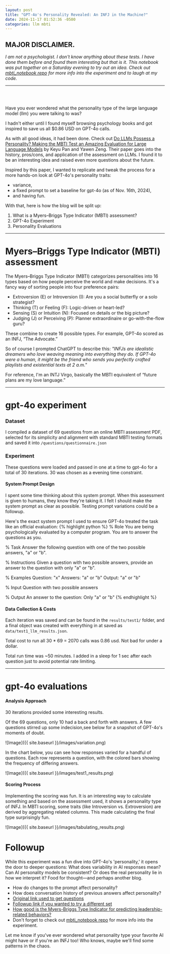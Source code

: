 ```yaml
---
layout: post
title: "GPT-4o's Personality Revealed: An INFJ in the Machine?"
date: 2024-11-17 01:52:36 -0500
categories: llm mbti
---
```


## **MAJOR DISCLAIMER**.

_I am not a psychologist. I don't know anything about these tests. I have done them before and found them interesting but that is it._ *This notebook was put together on a Saturday evening to try out an idea. Check out [mbti_notebook repo](https://github.com/cfrenchi/mbti_notebook) for more info into the experiment and to laugh at my code.*

---
<br>

<br>

Have you ever wondered what the personality type of the large language model (llm) you were talking to was?

I hadn't either until I found myself browsing psychology books and got inspired to save us all $0.86 USD on GPT-4o calls.

As with all good ideas, it had been done. Check out [Do LLMs Possess a Personality? Making the MBTI Test an Amazing Evaluation for Large Language Models](https://arxiv.org/abs/2307.16180) by Keyu Pan and Yawen Zeng. Their paper goes into the history, pros/cons, and application of the assessment on LLMs. I found it to be an interesting idea and raised even more questions about the future.

Inspired by this paper, I wanted to replicate and tweak the process for a more hands-on look at GPT-4o's personality traits:

- variance,
- a fixed prompt to set a baseline for gpt-4o (as of Nov. 16th, 2024),
- and having fun.


With that, here is how the blog will be split up:

1. What is a Myers–Briggs Type Indicator (MBTI) assessment?
2. GPT-4o Experiment
3. Personality Evaluations

---

# **Myers–Briggs Type Indicator (MBTI) assessment**

The Myers–Briggs Type Indicator (MBTI) categorizes personalities into 16 types based on how people perceive the world and make decisions. It's a fancy way of sorting people into four preference pairs:

* Extroversion (E) or Introversion (I): Are you a social butterfly or a solo strategist?
* Thinking (T) or Feeling (F): Logic-driven or heart-led?
* Sensing (S) or Intuition (N): Focused on details or the big picture?
* Judging (J) or Perceiving (P): Planner extraordinaire or go-with-the-flow guru?

These combine to create 16 possible types. For example, GPT-4o scored as an INFJ, “The Advocate.” 

So of course I prompted ChatGPT to describe this: 
*"INFJs are idealistic dreamers who love weaving meaning into everything they do. If GPT-4o were a human, it might be the friend who sends you perfectly crafted playlists and existential texts at 2 a.m."*

For reference, I'm an INTJ Virgo, basically the MBTI equivalent of “future plans are my love language.”

---

# **gpt-4o experiment**

### Dataset

I compiled a dataset of 69 questions from an online MBTI assessment PDF, selected for its simplicity and alignment with standard MBTI testing formats and saved it into `/questions/questionnaire.json`

### Experiment

These questions were loaded and passed in one at a time to gpt-4o for a total of 30 iterations. 30 was chosen as a evening time constraint.

#### System Prompt Design
I spent some time thinking about this system prompt. When this assessment is given to humans, they know they're taking it. I felt I should make the system prompt as clear as possible. Testing prompt variations could be a followup.

Here's the exact system prompt I used to ensure GPT-4o treated the task like an official evaluation:
{% highlight python %}
% Role
You are being psychologically evaluated by a computer program. You are to answer the questions as you.

% Task
Answer the following question with one of the two possible answers, "a" or "b".

% Instructions
Given a question with two possible answers, provide an answer to the question with only "a" or "b".

% Examples
Question: "x"
Answers: "a" or "b"
Output: "a" or "b"

% Input
Question with two possible answers

% Output
An answer to the question: Only "a" or "b"
{% endhighlight %}

#### Data Collection & Costs
Each iteration was saved and can be found in the `results/test1/` folder, and a final object was created with everything in at saved as `data/test1_llm_results.json`.

Total cost to run all 30 \* 69 = 2070 calls was 0.86 usd. Not bad for under a dollar.

Total run time was ~50 minutes. I added in a sleep for 1 sec after each question just to avoid potential rate limiting.

---

# **gpt-4o evaluations**
#### Analysis Approach
30 iterations provided some interesting results.

Of the 69 questions, only 10 had a back and forth with answers. A few questions stirred up some indecision,see below for a snapshot of GPT-4o's moments of doubt.

![Image]({{ site.baseurl }}/images/variation.png)

In the chart below, you can see how responses varied for a handful of questions. Each row represents a question, with the colored bars showing the frequency of differing answers.

![Image]({{ site.baseurl }}/images/test1_results.png)

#### Scoring Process
Implementing the scoring was fun. It is an interesting way to calculate something and based on the assessment used, it shows a personality type of INFJ. In MBTI scoring, some traits (like Introversion vs. Extroversion) are derived by aggregating related columns. This made calculating the final type surprisingly fun.

![Image]({{ site.baseurl }}/images/tabulating_results.png)

# **Followup**
While this experiment was a fun dive into GPT-4o's 'personality,' it opens the door to deeper questions: What does variability in AI responses mean? Can AI personality models be consistent? Or does the real personality lie in how we interpret it? Food for thought—and perhaps another blog.
* How do changes to the prompt affect personality?
* How does conversation history of previous answers affect personality?
* [Original link used to get questions](https://www.maximusveritas.com/wp-content/uploads/2017/07/MBTI-Personality-Type-Test.pdf)
* [Followup link if you wanted to try a different set](https://www.montevallo.edu/wp-content/uploads/2022/08/MBTI-Personality-Test.pdf)
* [How good is the Myers-Briggs Type Indicator for predicting leadership-related behaviors?](https://pmc.ncbi.nlm.nih.gov/articles/PMC10017728/#:~:text=The%20MBTI%20consists%20of%20four,Garland%20and%20Village%20(2021).)
* Don't forget to check out [mbti_notebook repo](https://github.com/cfrenchi/mbti_notebook) for more info into the experiment.


Let me know if you've ever wondered what personality type your favorite AI might have or if you're an INFJ too! Who knows, maybe we'll find some patterns in the chaos.